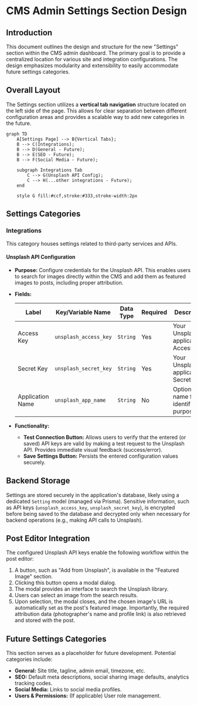 # CMS Admin Settings Section Design

## Introduction

This document outlines the design and structure for the new "Settings" section within the CMS admin dashboard. The primary goal is to provide a centralized location for various site and integration configurations. The design emphasizes modularity and extensibility to easily accommodate future settings categories.

## Overall Layout

The Settings section utilizes a **vertical tab navigation** structure located on the left side of the page. This allows for clear separation between different configuration areas and provides a scalable way to add new categories in the future.

```mermaid
graph TD
    A[Settings Page] --> B{Vertical Tabs};
    B --> C(Integrations);
    B --> D(General - Future);
    B --> E(SEO - Future);
    B --> F(Social Media - Future);

    subgraph Integrations Tab
        C --> G(Unsplash API Config);
        C --> H(...other integrations - Future);
    end

    style G fill:#ccf,stroke:#333,stroke-width:2px
```

## Settings Categories

### Integrations

This category houses settings related to third-party services and APIs.

#### Unsplash API Configuration

*   **Purpose:** Configure credentials for the Unsplash API. This enables users to search for images directly within the CMS and add them as featured images to posts, including proper attribution.
*   **Fields:**

    | Label                  | Key/Variable Name      | Data Type      | Required | Description                                  | Security Notes                             |
    | ---------------------- | ---------------------- | -------------- | -------- | -------------------------------------------- | ------------------------------------------ |
    | Access Key             | `unsplash_access_key`  | `String`       | Yes      | Your Unsplash application Access Key.        | Masked input, Encrypted storage            |
    | Secret Key             | `unsplash_secret_key`  | `String`       | Yes      | Your Unsplash application Secret Key.        | Masked input, Encrypted storage            |
    | Application Name       | `unsplash_app_name`    | `String`       | No       | Optional name for identification purposes. | Plain text storage                         |

*   **Functionality:**
    *   **Test Connection Button:** Allows users to verify that the entered (or saved) API keys are valid by making a test request to the Unsplash API. Provides immediate visual feedback (success/error).
    *   **Save Settings Button:** Persists the entered configuration values securely.

## Backend Storage

Settings are stored securely in the application's database, likely using a dedicated `Setting` model (managed via Prisma). Sensitive information, such as API keys (`unsplash_access_key`, `unsplash_secret_key`), is encrypted before being saved to the database and decrypted only when necessary for backend operations (e.g., making API calls to Unsplash).

## Post Editor Integration

The configured Unsplash API keys enable the following workflow within the post editor:

1.  A button, such as "Add from Unsplash", is available in the "Featured Image" section.
2.  Clicking this button opens a modal dialog.
3.  The modal provides an interface to search the Unsplash library.
4.  Users can select an image from the search results.
5.  Upon selection, the modal closes, and the chosen image's URL is automatically set as the post's featured image. Importantly, the required attribution data (photographer's name and profile link) is also retrieved and stored with the post.

## Future Settings Categories

This section serves as a placeholder for future development. Potential categories include:

*   **General:** Site title, tagline, admin email, timezone, etc.
*   **SEO:** Default meta descriptions, social sharing image defaults, analytics tracking codes.
*   **Social Media:** Links to social media profiles.
*   **Users & Permissions:** (If applicable) User role management.